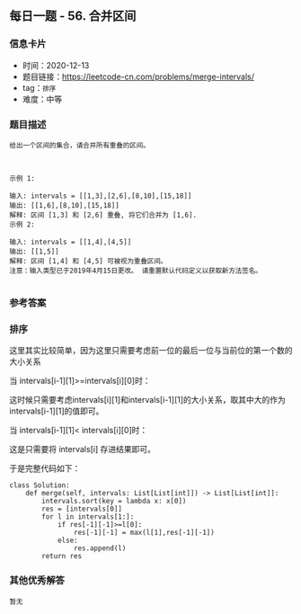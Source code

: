 ## 每日一题 - 56. 合并区间

### 信息卡片

- 时间：2020-12-13
- 题目链接：https://leetcode-cn.com/problems/merge-intervals/
- tag：`排序`
- 难度：中等


### 题目描述

```
给出一个区间的集合，请合并所有重叠的区间。

 

示例 1:

输入: intervals = [[1,3],[2,6],[8,10],[15,18]]
输出: [[1,6],[8,10],[15,18]]
解释: 区间 [1,3] 和 [2,6] 重叠, 将它们合并为 [1,6].
示例 2:

输入: intervals = [[1,4],[4,5]]
输出: [[1,5]]
解释: 区间 [1,4] 和 [4,5] 可被视为重叠区间。
注意：输入类型已于2019年4月15日更改。 请重置默认代码定义以获取新方法签名。
 
```

### 参考答案

### 排序

这里其实比较简单，因为这里只需要考虑前一位的最后一位与当前位的第一个数的大小关系

当 intervals[i-1][1]>=intervals[i][0]时：

这时候只需要考虑intervals[i][1]和intervals[i-1][1]的大小关系，取其中大的作为intervals[i-1][1]的值即可。

当 intervals[i-1][1]< intervals[i][0]时：

这是只需要将 intervals[i] 存进结果即可。

于是完整代码如下：

```
class Solution:
    def merge(self, intervals: List[List[int]]) -> List[List[int]]:
        intervals.sort(key = lambda x: x[0])
        res = [intervals[0]]
        for l in intervals[1:]:
            if res[-1][-1]>=l[0]:
                res[-1][-1] = max(l[1],res[-1][-1])
            else:
                res.append(l)
        return res
```

### 其他优秀解答

```
暂无
```
 